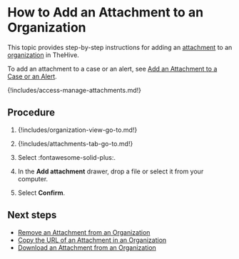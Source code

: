 # How to Add an Attachment to an Organization

This topic provides step-by-step instructions for adding an [attachment](../../../analyst-corner/cases/attachments/about-attachments.md) to an [organization](../../../../administration/organizations/about-organizations.md) in TheHive.

To add an attachment to a case or an alert, see [Add an Attachment to a Case or an Alert](../../../analyst-corner/cases/attachments/add-an-attachment-case-alert.md).

{!includes/access-manage-attachments.md!}

<h2>Procedure</h2>

1. {!includes/organization-view-go-to.md!}

2. {!includes/attachments-tab-go-to.md!}

3. Select :fontawesome-solid-plus:.

4. In the **Add attachment** drawer, drop a file or select it from your computer.

5. Select **Confirm**.

<h2>Next steps</h2>

* [Remove an Attachment from an Organization](remove-an-attachment-organization.md)
* [Copy the URL of an Attachment in an Organization](copy-url-of-an-attachment-organization.md)
* [Download an Attachment from an Organization](download-an-attachment-organization.md)